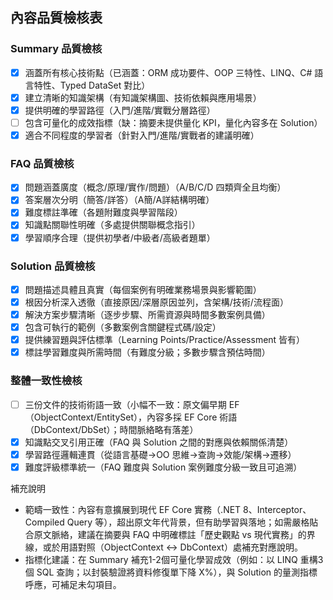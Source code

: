 ## 內容品質檢核表

### Summary 品質檢核
- [x] 涵蓋所有核心技術點（已涵蓋：ORM 成功要件、OOP 三特性、LINQ、C# 語言特性、Typed DataSet 對比）
- [x] 建立清晰的知識架構（有知識架構圖、技術依賴與應用場景）
- [x] 提供明確的學習路徑（入門/進階/實戰分層路徑）
- [ ] 包含可量化的成效指標（缺：摘要未提供量化 KPI，量化內容多在 Solution）
- [x] 適合不同程度的學習者（針對入門/進階/實戰者的建議明確）

### FAQ 品質檢核
- [x] 問題涵蓋廣度（概念/原理/實作/問題）（A/B/C/D 四類齊全且均衡）
- [x] 答案層次分明（簡答/詳答）（A簡/A詳結構明確）
- [x] 難度標註準確（各題附難度與學習階段）
- [x] 知識點關聯性明確（多處提供關聯概念指引）
- [x] 學習順序合理（提供初學者/中級者/高級者題單）

### Solution 品質檢核
- [x] 問題描述具體且真實（每個案例有明確業務場景與影響範圍）
- [x] 根因分析深入透徹（直接原因/深層原因並列，含架構/技術/流程面）
- [x] 解決方案步驟清晰（逐步步驟、所需資源與時間多數案例具備）
- [x] 包含可執行的範例（多數案例含關鍵程式碼/設定）
- [x] 提供練習題與評估標準（Learning Points/Practice/Assessment 皆有）
- [x] 標註學習難度與所需時間（有難度分級；多數步驟含預估時間）

### 整體一致性檢核
- [ ] 三份文件的技術術語一致（小幅不一致：原文偏早期 EF（ObjectContext/EntitySet），內容多採 EF Core 術語（DbContext/DbSet）；時間脈絡略有落差）
- [x] 知識點交叉引用正確（FAQ 與 Solution 之間的對應與依賴關係清楚）
- [x] 學習路徑邏輯連貫（從語言基礎→OO 思維→查詢→效能/架構→遷移）
- [x] 難度評級標準統一（FAQ 難度與 Solution 案例難度分級一致且可追溯）

補充說明
- 範疇一致性：內容有意擴展到現代 EF Core 實務（.NET 8、Interceptor、Compiled Query 等），超出原文年代背景，但有助學習與落地；如需嚴格貼合原文脈絡，建議在摘要與 FAQ 中明確標註「歷史觀點 vs 現代實務」的界線，或於用語對照（ObjectContext ↔ DbContext）處補充對應說明。
- 指標化建議：在 Summary 補充1-2個可量化學習成效（例如：以 LINQ 重構3個 SQL 查詢；以封裝驗證將資料修復單下降 X%），與 Solution 的量測指標呼應，可補足未勾項目。